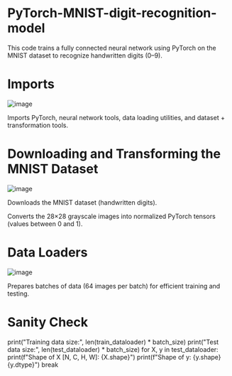 # PyTorch-MNIST-digit-recognition-model

This code trains a fully connected neural network using PyTorch on the MNIST dataset to recognize handwritten digits (0–9).

# Imports
![image](https://github.com/user-attachments/assets/3f748490-1228-4a07-8dc1-48fb8ab291d4)

Imports PyTorch, neural network tools, data loading utilities, and dataset + transformation tools.

# Downloading and Transforming the MNIST Dataset
![image](https://github.com/user-attachments/assets/47eb0517-2763-46b9-86ea-d07c42180963)

Downloads the MNIST dataset (handwritten digits).

Converts the 28×28 grayscale images into normalized PyTorch tensors (values between 0 and 1).

# Data Loaders
![image](https://github.com/user-attachments/assets/6b0a717c-a21c-40cd-acbf-3ebff3edb3e6)

Prepares batches of data (64 images per batch) for efficient training and testing.

# Sanity Check
print("Training data size:", len(train_dataloader) * batch_size)
print("Test data size:", len(test_dataloader) * batch_size)
for X, y in test_dataloader:
    print(f"Shape of X [N, C, H, W]: {X.shape}")
    print(f"Shape of y: {y.shape} {y.dtype}")
    break

